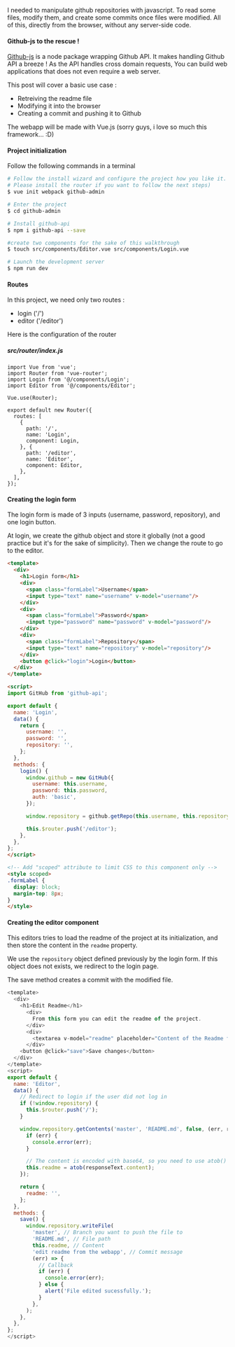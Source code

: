 I needed to manipulate github repositories with javascript. To read some files, modify them, and create some commits once files were modified. All of this, directly from the browser, without any server-side code.

#### Github-js to the rescue !

[Github-js](https://github.com/github-tools/github) is a node package wrapping Github API. It makes handling Github API a breeze ! As the API handles cross domain requests, You can build web applications that does not even require a web server.

This post will cover a basic use case :

- Retreiving the readme file
- Modifying it into the browser
- Creating a commit and pushing it to Github

The webapp will be made with Vue.js (sorry guys, i love so much this framework... :D)

#### Project initialization

Follow the following commands in a terminal

```sh
# Follow the install wizard and configure the project how you like it.
# Please install the router if you want to follow the next steps)
$ vue init webpack github-admin

# Enter the project
$ cd github-admin

# Install github-api
$ npm i github-api --save

#create two components for the sake of this walkthrough
$ touch src/components/Editor.vue src/components/Login.vue

# Launch the development server
$ npm run dev
```

#### Routes

In this project, we need only two routes :
- login ('/')
- editor ('/editor')

Here is the configuration of the router

##### src/router/index.js

```javacript
import Vue from 'vue';
import Router from 'vue-router';
import Login from '@/components/Login';
import Editor from '@/components/Editor';

Vue.use(Router);

export default new Router({
  routes: [
    {
      path: '/',
      name: 'Login',
      component: Login,
    }, {
      path: '/editor',
      name: 'Editor',
      component: Editor,
    },
  ],
});

```

#### Creating the login form

The login form is made of 3 inputs (username, password, repository), and one login button.

At login, we create the github object and store it globally (not a good practice but it's for the sake of simplicity). Then we change the route to go to the editor.

```html
<template>
  <div>
    <h1>Login form</h1>
    <div>
      <span class="formLabel">Username</span>
      <input type="text" name="username" v-model="username"/>
    </div>
    <div>
      <span class="formLabel">Password</span>
      <input type="password" name="password" v-model="password"/>
    </div>
    <div>
      <span class="formLabel">Repository</span>
      <input type="text" name="repository" v-model="repository"/>
    </div>
    <button @click="login">Login</button>
  </div>
</template>

<script>
import GitHub from 'github-api';

export default {
  name: 'Login',
  data() {
    return {
      username: '',
      password: '',
      repository: '',
    };
  },
  methods: {
    login() {
      window.github = new GitHub({
        username: this.username,
        password: this.password,
        auth: 'basic',
      });

      window.repository = github.getRepo(this.username, this.repository);

      this.$router.push('/editor');
    },
  },
};
</script>

<!-- Add "scoped" attribute to limit CSS to this component only -->
<style scoped>
.formLabel {
  display: block;
  margin-top: 8px;
}
</style>
```

#### Creating the editor component

This editors tries to load the readme of the project at its initialization, and then store the content in the ```readme``` property.

We use the ```repository``` object defined previously by the login form.
If this object does not exists, we redirect to the login page.


The save method creates a commit with the modified file.

```javascript
<template>
  <div>
    <h1>Edit Readme</h1>
      <div>
        From this form you can edit the readme of the project.
      </div>
      <div>
        <textarea v-model="readme" placeholder="Content of the Readme file"></textarea>
      </div>
    <button @click="save">Save changes</button>
  </div>
</template>
<script>
export default {
  name: 'Editor',
  data() {
    // Redirect to login if the user did not log in
    if (!window.repository) {
      this.$router.push('/');
    }

    window.repository.getContents('master', 'README.md', false, (err, responseText) => {
      if (err) {
        console.error(err);
      }

      // The content is encoded with base64, so you need to use atob() to get it.
      this.readme = atob(responseText.content);
    });

    return {
      readme: '',
    };
  },
  methods: {
    save() {
      window.repository.writeFile(
        'master', // Branch you want to push the file to
        'README.md', // File path
        this.readme, // Content
        'edit readme from the webapp', // Commit message
        (err) => {
          // Callback
          if (err) {
            console.error(err);
          } else {
            alert('File edited sucessfully.');
          }
        },
      );
    },
  },
};
</script>
```

